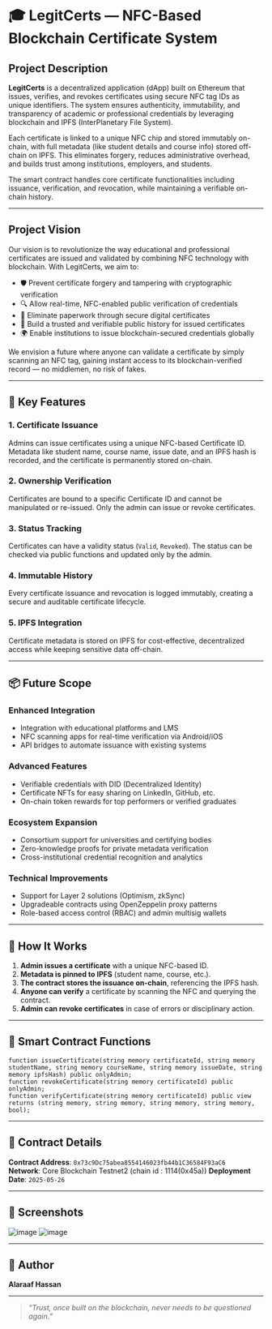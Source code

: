 # 🎓 LegitCerts — NFC-Based Blockchain Certificate System

## Project Description

**LegitCerts** is a decentralized application (dApp) built on Ethereum that issues, verifies, and revokes certificates using secure NFC tag IDs as unique identifiers. The system ensures authenticity, immutability, and transparency of academic or professional credentials by leveraging blockchain and IPFS (InterPlanetary File System).

Each certificate is linked to a unique NFC chip and stored immutably on-chain, with full metadata (like student details and course info) stored off-chain on IPFS. This eliminates forgery, reduces administrative overhead, and builds trust among institutions, employers, and students.

The smart contract handles core certificate functionalities including issuance, verification, and revocation, while maintaining a verifiable on-chain history.

---

## Project Vision

Our vision is to revolutionize the way educational and professional certificates are issued and validated by combining NFC technology with blockchain. With LegitCerts, we aim to:

- 🛡️ Prevent certificate forgery and tampering with cryptographic verification  
- 🔍 Allow real-time, NFC-enabled public verification of credentials  
- 📂 Eliminate paperwork through secure digital certificates  
- 🧾 Build a trusted and verifiable public history for issued certificates  
- 🌍 Enable institutions to issue blockchain-secured credentials globally  

We envision a future where anyone can validate a certificate by simply scanning an NFC tag, gaining instant access to its blockchain-verified record — no middlemen, no risk of fakes.

---

## 🔑 Key Features

### 1. Certificate Issuance  
Admins can issue certificates using a unique NFC-based Certificate ID. Metadata like student name, course name, issue date, and an IPFS hash is recorded, and the certificate is permanently stored on-chain.

### 2. Ownership Verification  
Certificates are bound to a specific Certificate ID and cannot be manipulated or re-issued. Only the admin can issue or revoke certificates.

### 3. Status Tracking  
Certificates can have a validity status (`Valid`, `Revoked`). The status can be checked via public functions and updated only by the admin.

### 4. Immutable History  
Every certificate issuance and revocation is logged immutably, creating a secure and auditable certificate lifecycle.

### 5. IPFS Integration  
Certificate metadata is stored on IPFS for cost-effective, decentralized access while keeping sensitive data off-chain.

---

## 📦 Future Scope

### Enhanced Integration  
- Integration with educational platforms and LMS  
- NFC scanning apps for real-time verification via Android/iOS  
- API bridges to automate issuance with existing systems  

### Advanced Features  
- Verifiable credentials with DID (Decentralized Identity)  
- Certificate NFTs for easy sharing on LinkedIn, GitHub, etc.  
- On-chain token rewards for top performers or verified graduates  

### Ecosystem Expansion  
- Consortium support for universities and certifying bodies  
- Zero-knowledge proofs for private metadata verification  
- Cross-institutional credential recognition and analytics  

### Technical Improvements  
- Support for Layer 2 solutions (Optimism, zkSync)  
- Upgradeable contracts using OpenZeppelin proxy patterns  
- Role-based access control (RBAC) and admin multisig wallets  

---

## 🧪 How It Works

1. **Admin issues a certificate** with a unique NFC-based ID.  
2. **Metadata is pinned to IPFS** (student name, course, etc.).  
3. **The contract stores the issuance on-chain**, referencing the IPFS hash.  
4. **Anyone can verify** a certificate by scanning the NFC and querying the contract.  
5. **Admin can revoke certificates** in case of errors or disciplinary action.  

---

## 📁 Smart Contract Functions

```solidity
function issueCertificate(string memory certificateId, string memory studentName, string memory courseName, string memory issueDate, string memory ipfsHash) public onlyAdmin;
function revokeCertificate(string memory certificateId) public onlyAdmin;
function verifyCertificate(string memory certificateId) public view returns (string memory, string memory, string memory, string memory, bool);
```

---

## 📍 Contract Details

**Contract Address**: `0x73c9Dc75abea8554146023fb44b1C36584F93aC6`  
**Network**: Core Blockchain Testnet2 (chain id : 1114(0x45a)) 
**Deployment Date**: `2025-05-26`

---

## 📸 Screenshots

![image](https://github.com/user-attachments/assets/c2e6201c-d152-4bc3-b767-7b84a9ebd3a4)
![image](https://github.com/user-attachments/assets/126c7c03-b945-4e59-8300-320d994e1a84)


---

## 👤 Author

**Alaraaf Hassan**  

---

> _“Trust, once built on the blockchain, never needs to be questioned again.”_
